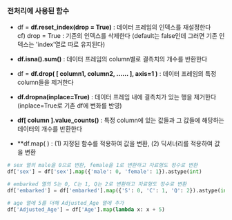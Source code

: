### 전처리에 사용된 함수
- df = **df.reset_index(drop = True)** : 데이터 프레임의 인덱스를 재설정한다
  <br> cf) drop = True : 기존의 인덱스를 삭제한다 (default는 false인데 그러면 기존 인덱스는 'index'열로 따로 유지된다)

- **df.isna().sum()** : 데이터 프레임의 column별로 결측치의 개수를 반환한다

- df = **df.drop( [ column1, column2, ...... ], axis=1 )** : 데이터 프레임의 특정 column들을 제거한다

- **df.dropna(inplace=True)** : 데이터 프레임 내에 결측치가 있는 행을 제거한다 (inplace=True로 기존 df에 변화를 반영)

- **df[ column ].value_counts()** : 특정 column에 있는 값들과 그 값들에 해당하는 데이터의 개수를 반환한다

- **df.map( ) : (1) 지정된 함수를 적용하여 값을 변환, (2) 딕셔너리를 적용하여 값을 변환

```python
# sex 열의 male을 0으로 변환, female을 1로 변환하고 자료형도 정수로 변환
df['sex'] = df['sex'].map({'male': 0, 'female': 1}).astype(int)

# embarked 열의 S는 0, C는 1, Q는 2로 변환하고 자료형도 정수로 변환
df['embarked'] = df['embarked'].map({'S': 0, 'C': 1, 'Q': 2}).astype(int)

# age 열에 5를 더해 Adjusted_Age 열에 추가
df['Adjusted_Age'] = df['Age'].map(lambda x: x + 5)
```
